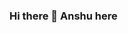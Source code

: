 ### Hi there 👋 Anshu here

<!--
**anshuisser/anshuisser** is a ✨ _special_ ✨ repository because its `README.md` (this file) appears on your GitHub profile.

Here are some ideas to get you started:

- 🌱 I’m currently learning Machine Learning, Deep Learning
- 👯 I’m looking to collaborate on Computer Vision
- 💬 Ask me about IT skills
- 📫 How to reach me: anshuisser333@gmail.com
- 😄 Pronouns: Anshua
- ⚡ Fun fact: Regex is Good
-->
